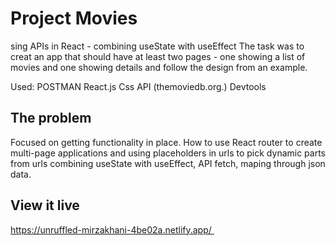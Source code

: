 # Project Movies
sing APIs in React - combining useState with useEffect
 The task was to creat an app that should have at least two pages - one showing a list of movies and one showing details and follow the design from an example.

Used:
POSTMAN
React.js
Css
API (themoviedb.org.)
Devtools

## The problem

Focused on getting functionality in place. How to use React router to create multi-page applications and using placeholders in urls to pick dynamic parts from urls
combining useState with useEffect, API fetch, maping through json data. 

## View it live

https://unruffled-mirzakhani-4be02a.netlify.app/ 
